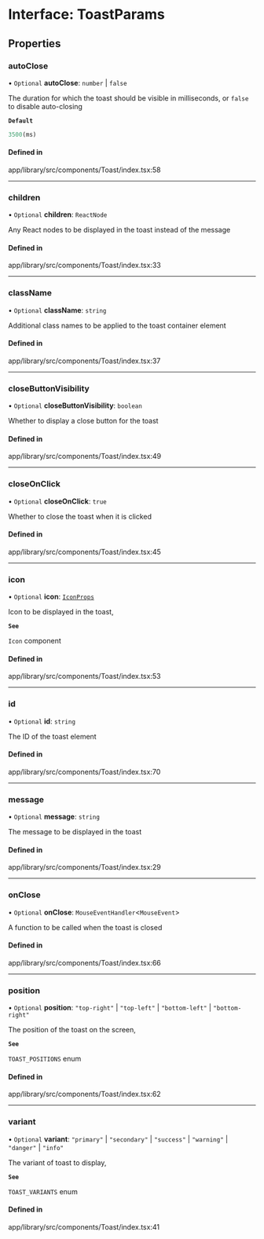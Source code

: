 # Interface: ToastParams

## Properties

### autoClose

• `Optional` **autoClose**: `number` \| ``false``

The duration for which the toast should be visible in milliseconds, or `false` to disable auto-closing

**`Default`**

```ts
3500(ms)
```

#### Defined in

app/library/src/components/Toast/index.tsx:58

___

### children

• `Optional` **children**: `ReactNode`

Any React nodes to be displayed in the toast instead of the message

#### Defined in

app/library/src/components/Toast/index.tsx:33

___

### className

• `Optional` **className**: `string`

Additional class names to be applied to the toast container element

#### Defined in

app/library/src/components/Toast/index.tsx:37

___

### closeButtonVisibility

• `Optional` **closeButtonVisibility**: `boolean`

Whether to display a close button for the toast

#### Defined in

app/library/src/components/Toast/index.tsx:49

___

### closeOnClick

• `Optional` **closeOnClick**: ``true``

Whether to close the toast when it is clicked

#### Defined in

app/library/src/components/Toast/index.tsx:45

___

### icon

• `Optional` **icon**: [`IconProps`](IconProps.md)

Icon to be displayed in the toast,

**`See`**

`Icon` component

#### Defined in

app/library/src/components/Toast/index.tsx:53

___

### id

• `Optional` **id**: `string`

The ID of the toast element

#### Defined in

app/library/src/components/Toast/index.tsx:70

___

### message

• `Optional` **message**: `string`

The message to be displayed in the toast

#### Defined in

app/library/src/components/Toast/index.tsx:29

___

### onClose

• `Optional` **onClose**: `MouseEventHandler`\<`MouseEvent`\>

A function to be called when the toast is closed

#### Defined in

app/library/src/components/Toast/index.tsx:66

___

### position

• `Optional` **position**: ``"top-right"`` \| ``"top-left"`` \| ``"bottom-left"`` \| ``"bottom-right"``

The position of the toast on the screen,

**`See`**

`TOAST_POSITIONS` enum

#### Defined in

app/library/src/components/Toast/index.tsx:62

___

### variant

• `Optional` **variant**: ``"primary"`` \| ``"secondary"`` \| ``"success"`` \| ``"warning"`` \| ``"danger"`` \| ``"info"``

The variant of toast to display,

**`See`**

`TOAST_VARIANTS` enum

#### Defined in

app/library/src/components/Toast/index.tsx:41
